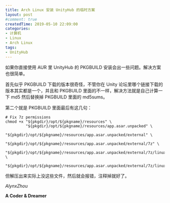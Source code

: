 ```yaml
---
title: Arch Linux 安装 UnityHub 的临时方案
layout: post
#comment: true
createdTime: 2019-05-10 22:09:00
categories:
- 计算机
- Linux
- Arch Linux
tags:
- UnityHub
---
```

如果你直接使用 AUR 里 UnityHub 的 PKGBUILD 安装会出一些问题。解决方案也很简单。

<!--more-->

首先似乎 PKGBUILD 下载的版本很奇怪，不管你在 Unity 论坛里哪个链接下载的版本其实都是一个，并且和 PKGBUILD 里面的不一样，解决方法就是自己计算一下 md5 然后替换掉 PKGBUILD 里面的 md5sums。

第二个就是 PKGBUILD 里面最后有这几句：

```
# Fix 7z permissions
chmod +x "${pkgdir}/opt/${pkgname}/resources" \
         "${pkgdir}/opt/${pkgname}/resources/app.asar.unpacked" \
         "${pkgdir}/opt/${pkgname}/resources/app.asar.unpacked/external" \
         "${pkgdir}/opt/${pkgname}/resources/app.asar.unpacked/external/7z" \
         "${pkgdir}/opt/${pkgname}/resources/app.asar.unpacked/external/7z/linux64" \
         "${pkgdir}/opt/${pkgname}/resources/app.asar.unpacked/external/7z/linux64/7z"
```

但解压出来实际上没这些文件，然后就会报错，注释掉就好了。

*AlynxZhou*

**A Coder & Dreamer**
